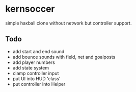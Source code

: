# kernsoccer
simple haxball clone without network but controller support.

## Todo
- add start and end sound
- add bounce sounds with field, net and goalposts
- add player numbers
- add state system
- clamp controller input
- put UI into HUD 'class'
- put controller into Helper
